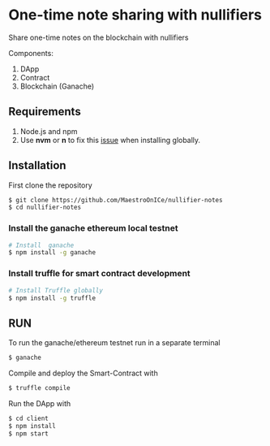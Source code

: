 # One-time note sharing with nullifiers

Share one-time notes on the blockchain with nullifiers


Components:
1. DApp
2. Contract
3. Blockchain (Ganache)


## Requirements

1. Node.js and npm
2. Use **nvm** or **n** to fix this [issue](https://docs.npmjs.com/resolving-eacces-permissions-errors-when-installing-packages-globally) when installing globally.  


## Installation

First clone the repository
```sh
$ git clone https://github.com/MaestroOnICe/nullifier-notes
$ cd nullifier-notes
```

### Install the ganache ethereum local testnet
```sh
# Install  ganache
$ npm install -g ganache
```

### Install truffle for smart contract development
```sh
# Install Truffle globally
$ npm install -g truffle
```


## RUN
To run the ganache/ethereum testnet run in a separate terminal
```sh
$ ganache
```

Compile and deploy the Smart-Contract with
```sh
$ truffle compile
```

Run the DApp with
```sh
$ cd client
$ npm install
$ npm start
```